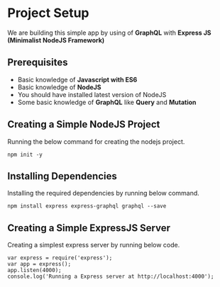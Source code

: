 # Project Setup

We are building this simple app by using of **GraphQL** with **Express JS (Minimalist NodeJS Framework)**

##  Prerequisites

* Basic knowledge of **Javascript with ES6**
* Basic knowledge of **NodeJS**
* You should have installed latest version of NodeJS
* Some basic knowledge of **GraphQL** like **Query** and **Mutation**


##  Creating a Simple NodeJS Project

Running the below command for creating the nodejs project.

```
npm init -y
```

##  Installing Dependencies

Installing the required dependencies by running below command.

```
npm install express express-graphql graphql --save
```

##  Creating a Simple ExpressJS Server

Creating a simplest express server by running below code.

```
var express = require('express');
var app = express();
app.listen(4000);
console.log('Running a Express server at http://localhost:4000');
```